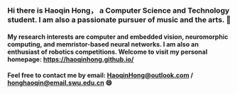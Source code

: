 ### Hi there is Haoqin Hong， a Computer Science and Technology student. I am also a passionate pursuer of music and the arts. 👋
#### My research interests are computer and embedded vision, neuromorphic computing, and memristor-based neural networks. I am also an enthusiast of robotics competitions. Welcome to visit my personal homepage: <a herf="//haoqinhong.github.io/">https://haoqinhong.github.io/</a>
#### Feel free to contact me by email: HaoqinHong@outlook.com / honghaoqin@email.swu.edu.cn 😄

<!--
**HaoqinHong/haoqinhong** is a ✨ _special_ ✨ repository because its `README.md` (this file) appears on your GitHub profile.

Here are some ideas to get you started:

- 🔭 I’m currently working on ...
- 🌱 I’m currently learning ...
- 👯 I’m looking to collaborate on ...
- 🤔 I’m looking for help with ...
- 💬 Ask me about ...
- 📫 How to reach me: ...
- 😄 Pronouns: ...
- ⚡ Fun fact: ...
-->
